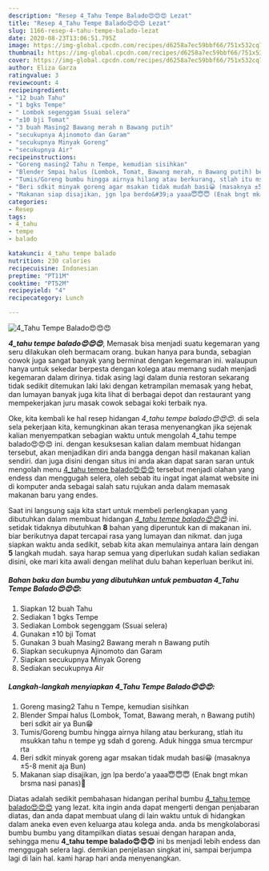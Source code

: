 ```yaml
---
description: "Resep 4_Tahu Tempe Balado😍😍😍 Lezat"
title: "Resep 4_Tahu Tempe Balado😍😍😍 Lezat"
slug: 1166-resep-4-tahu-tempe-balado-lezat
date: 2020-08-23T13:06:51.795Z
image: https://img-global.cpcdn.com/recipes/d6258a7ec59bbf66/751x532cq70/4_tahu-tempe-balado😍😍😍-foto-resep-utama.jpg
thumbnail: https://img-global.cpcdn.com/recipes/d6258a7ec59bbf66/751x532cq70/4_tahu-tempe-balado😍😍😍-foto-resep-utama.jpg
cover: https://img-global.cpcdn.com/recipes/d6258a7ec59bbf66/751x532cq70/4_tahu-tempe-balado😍😍😍-foto-resep-utama.jpg
author: Eliza Garza
ratingvalue: 3
reviewcount: 4
recipeingredient:
- "12 buah Tahu"
- "1 bgks Tempe"
- " Lombok segenggam Ssuai selera"
- "±10 bji Tomat"
- "3 buah Masing2 Bawang merah n Bawang putih"
- "secukupnya Ajinomoto dan Garam"
- "secukupnya Minyak Goreng"
- "secukupnya Air"
recipeinstructions:
- "Goreng masing2 Tahu n Tempe, kemudian sisihkan"
- "Blender Smpai halus (Lombok, Tomat, Bawang merah, n Bawang putih) beri sdkit air ya Bun😁"
- "Tumis/Goreng bumbu hingga airnya hilang atau berkurang, stlah itu msukkan tahu n tempe yg sdah d goreng. Aduk hingga smua tercmpur rta"
- "Beri sdkit minyak goreng agar msakan tidak mudah basi😀 (masaknya ±5-8 menit aja Bun)"
- "Makanan siap disajikan, jgn lpa berdo&#39;a yaaa😇😇😇 (Enak bngt mkan brsma nasi panas)🤤"
categories:
- Resep
tags:
- 4_tahu
- tempe
- balado

katakunci: 4_tahu tempe balado 
nutrition: 230 calories
recipecuisine: Indonesian
preptime: "PT11M"
cooktime: "PT52M"
recipeyield: "4"
recipecategory: Lunch

---
```



![4_Tahu Tempe Balado😍😍😍](https://img-global.cpcdn.com/recipes/d6258a7ec59bbf66/751x532cq70/4_tahu-tempe-balado😍😍😍-foto-resep-utama.jpg)

<b><i>4_tahu tempe balado😍😍😍</i></b>, Memasak bisa menjadi suatu kegemaran yang seru dilakukan oleh bermacam orang. bukan hanya para bunda, sebagian cowok juga sangat banyak yang berminat dengan kegemaran ini. walaupun hanya untuk sekedar berpesta dengan kolega atau memang sudah menjadi kegemaran dalam dirinya. tidak asing lagi dalam dunia restoran sekarang tidak sedikit ditemukan laki laki dengan ketrampilan memasak yang hebat, dan lumayan banyak juga kita lihat di berbagai depot dan restaurant yang mempekerjakan juru masak cowok sebagai koki terbaik nya.



Oke, kita kembali ke hal resep hidangan <i>4_tahu tempe balado😍😍😍</i>. di sela sela pekerjaan kita, kemungkinan akan terasa menyenangkan jika sejenak kalian menyempatkan sebagian waktu untuk mengolah 4_tahu tempe balado😍😍😍 ini. dengan kesuksesan kalian dalam membuat hidangan tersebut, akan menjadikan diri anda bangga dengan hasil makanan kalian sendiri. dan juga disini dengan situs ini anda akan dapat saran saran untuk mengolah menu <u>4_tahu tempe balado😍😍😍</u> tersebut menjadi olahan yang endess dan menggugah selera, oleh sebab itu ingat ingat alamat website ini di komputer anda sebagai salah satu rujukan anda dalam memasak makanan baru yang endes.


Saat ini langsung saja kita start untuk membeli perlengkapan yang dibutuhkan dalam membuat hidangan <u><i>4_tahu tempe balado😍😍😍</i></u> ini. setidak tidaknya dibutuhkan <b>8</b> bahan yang diperuntuk kan di makanan ini. biar berikutnya dapat tercapai rasa yang lumayan dan nikmat. dan juga siapkan waktu anda sedikit, sebab kita akan memulainya antara lain dengan <b>5</b> langkah mudah. saya harap semua yang diperlukan sudah kalian sediakan disini, oke mari kita awali dengan melihat dulu bahan keperluan berikut ini.

<!--inarticleads1-->

##### Bahan baku dan bumbu yang dibutuhkan untuk pembuatan 4_Tahu Tempe Balado😍😍😍:

1. Siapkan 12 buah Tahu
1. Sediakan 1 bgks Tempe
1. Sediakan  Lombok segenggam (Ssuai selera)
1. Gunakan ±10 bji Tomat
1. Gunakan 3 buah Masing2 Bawang merah n Bawang putih
1. Siapkan secukupnya Ajinomoto dan Garam
1. Siapkan secukupnya Minyak Goreng
1. Sediakan secukupnya Air




<!--inarticleads2-->

##### Langkah-langkah menyiapkan 4_Tahu Tempe Balado😍😍😍:

1. Goreng masing2 Tahu n Tempe, kemudian sisihkan
1. Blender Smpai halus (Lombok, Tomat, Bawang merah, n Bawang putih) beri sdkit air ya Bun😁
1. Tumis/Goreng bumbu hingga airnya hilang atau berkurang, stlah itu msukkan tahu n tempe yg sdah d goreng. Aduk hingga smua tercmpur rta
1. Beri sdkit minyak goreng agar msakan tidak mudah basi😀 (masaknya ±5-8 menit aja Bun)
1. Makanan siap disajikan, jgn lpa berdo&#39;a yaaa😇😇😇 (Enak bngt mkan brsma nasi panas)🤤




Diatas adalah sedikit pembahasan hidangan perihal bumbu <u>4_tahu tempe balado😍😍😍</u> yang lezat. kita ingin anda dapat mengerti dengan penjabaran diatas, dan anda dapat membuat ulang di lain waktu untuk di hidangkan dalam aneka even even keluarga atau kolega anda. anda bs mengkolaborasi bumbu bumbu yang ditampilkan diatas sesuai dengan harapan anda, sehingga menu <b>4_tahu tempe balado😍😍😍</b> ini bs menjadi lebih endess dan menggugah selera lagi. demikian penjelasan singkat ini, sampai berjumpa lagi di lain hal. kami harap hari anda menyenangkan.
